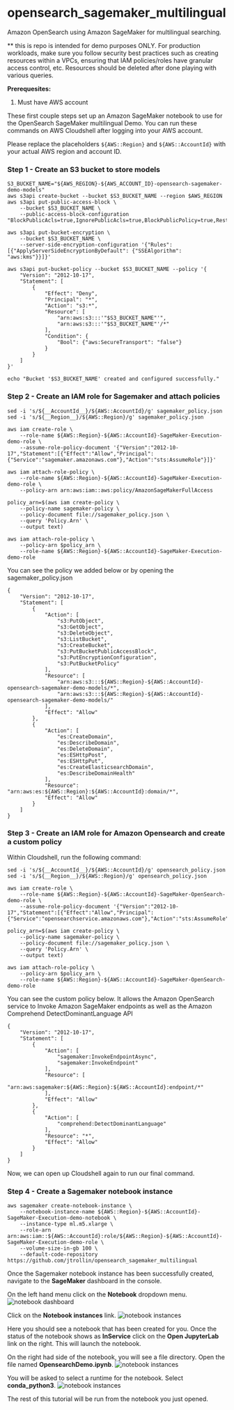 # opensearch_sagemaker_multilingual
Amazon OpenSearch using Amazon SageMaker for multilingual searching.

** this is repo is intended for demo purposes ONLY. For production workloads, make sure you follow security best practices such as creating resources within a VPCs, ensuring that IAM policies/roles have granular access control, etc. Resources should be deleted after done playing with various queries.

 **Prerequesites:**
 1. Must have AWS account

These first couple steps set up an Amazon SageMaker notebook to use for the OpenSearch SageMaker multilingual Demo. You can run these commands on AWS Cloudshell after logging into your AWS account.

Please replace the placeholders ```${AWS::Region}``` and ```${AWS::AccountId}``` with your actual AWS region and account ID.

### Step 1 - Create an S3 bucket to store models
```
S3_BUCKET_NAME="${AWS_REGION}-${AWS_ACCOUNT_ID}-opensearch-sagemaker-demo-models"
aws s3api create-bucket --bucket $S3_BUCKET_NAME --region $AWS_REGION
aws s3api put-public-access-block \
    --bucket $S3_BUCKET_NAME \
    --public-access-block-configuration "BlockPublicAcls=true,IgnorePublicAcls=true,BlockPublicPolicy=true,RestrictPublicBuckets=true"
```
```
aws s3api put-bucket-encryption \
    --bucket $S3_BUCKET_NAME \
    --server-side-encryption-configuration '{"Rules": [{"ApplyServerSideEncryptionByDefault": {"SSEAlgorithm": "aws:kms"}}]}'
```
```
aws s3api put-bucket-policy --bucket $S3_BUCKET_NAME --policy '{
    "Version": "2012-10-17",
    "Statement": [
        {
            "Effect": "Deny",
            "Principal": "*",
            "Action": "s3:*",
            "Resource": [
                "arn:aws:s3:::'"$S3_BUCKET_NAME"'",
                "arn:aws:s3:::'"$S3_BUCKET_NAME"'/*"
            ],
            "Condition": {
                "Bool": {"aws:SecureTransport": "false"}
            }
        }
    ]
}'

echo "Bucket '$S3_BUCKET_NAME' created and configured successfully."
```

### Step 2 - Create an IAM role for Sagemaker and attach policies
```
sed -i 's/${__AccountId__}/${AWS::AccountId}/g' sagemaker_policy.json
sed -i 's/${__Region__}/${AWS::Region}/g' sagemaker_policy.json

aws iam create-role \
    --role-name ${AWS::Region}-${AWS::AccountId}-SageMaker-Execution-demo-role \
    --assume-role-policy-document '{"Version":"2012-10-17","Statement":[{"Effect":"Allow","Principal":{"Service":"sagemaker.amazonaws.com"},"Action":"sts:AssumeRole"}]}'
```
```
aws iam attach-role-policy \
    --role-name ${AWS::Region}-${AWS::AccountId}-SageMaker-Execution-demo-role \
    --policy-arn arn:aws:iam::aws:policy/AmazonSageMakerFullAccess

policy_arn=$(aws iam create-policy \
    --policy-name sagemaker-policy \
    --policy-document file://sagemaker_policy.json \
    --query 'Policy.Arn' \
    --output text)
    
aws iam attach-role-policy \
    --policy-arn $policy_arn \
    --role-name ${AWS::Region}-${AWS::AccountId}-SageMaker-Execution-demo-role
```
You can see the policy we added below or by opening the sagemaker_policy.json
```
{
	"Version": "2012-10-17",
	"Statement": [
		{
			"Action": [
				"s3:PutObject",
                "s3:GetObject",
                "s3:DeleteObject",
                "s3:ListBucket",
                "s3:CreateBucket",
                "s3:PutBucketPublicAccessBlock",
                "s3:PutEncryptionConfiguration",
                "s3:PutBucketPolicy"
			],
			"Resource": [
				"arn:aws:s3:::${AWS::Region}-${AWS::AccountId}-opensearch-sagemaker-demo-models/*",
				"arn:aws:s3:::${AWS::Region}-${AWS::AccountId}-opensearch-sagemaker-demo-models/"
			],
			"Effect": "Allow"
		},
		{
			"Action": [
				"es:CreateDomain",
				"es:DescribeDomain",
				"es:DeleteDomain",
				"es:ESHttpPost",
				"es:ESHttpPut",
				"es:CreateElasticsearchDomain",
				"es:DescribeDomainHealth"
			],
			"Resource": "arn:aws:es:${AWS::Region}:${AWS::AccountId}:domain/*",
			"Effect": "Allow"
		}
	]
}
```

### Step 3 - Create an IAM role for Amazon Opensearch and create a custom policy
Within Cloudshell, run the following command:

```
sed -i 's/${__AccountId__}/${AWS::AccountId}/g' opensearch_policy.json
sed -i 's/${__Region__}/${AWS::Region}/g' opensearch_policy.json

aws iam create-role \
    --role-name ${AWS::Region}-${AWS::AccountId}-SageMaker-OpenSearch-demo-role \
    --assume-role-policy-document '{"Version":"2012-10-17","Statement":[{"Effect":"Allow","Principal":{"Service":"opensearchservice.amazonaws.com"},"Action":"sts:AssumeRole"}]}'

policy_arn=$(aws iam create-policy \
    --policy-name sagemaker-policy \
    --policy-document file://sagemaker_policy.json \
    --query 'Policy.Arn' \
    --output text)
    
aws iam attach-role-policy \
    --policy-arn $policy_arn \
    --role-name ${AWS::Region}-${AWS::AccountId}-SageMaker-OpenSearch-demo-role
```

You can see the custom policy below.  It allows the Amazon OpenSearch service to Invoke Amazon SageMaker endpoints as well as the Amazon Comprehend DetectDominantLanguage API

```
{
	"Version": "2012-10-17",
	"Statement": [
		{
			"Action": [
				"sagemaker:InvokeEndpointAsync",
				"sagemaker:InvokeEndpoint"
			],
			"Resource": [
				"arn:aws:sagemaker:${AWS::Region}:${AWS::AccountId}:endpoint/*"
			],
			"Effect": "Allow"
		},
        {
			"Action": [
                "comprehend:DetectDominantLanguage"
			],
			"Resource": "*",
			"Effect": "Allow"
		}
	]
}
```

Now, we can open up Cloudshell again to run our final command.

### Step 4 - Create a Sagemaker notebook instance
```
aws sagemaker create-notebook-instance \
    --notebook-instance-name ${AWS::Region}-${AWS::AccountId}-SageMaker-Execution-demo-notebook \
    --instance-type ml.m5.xlarge \
    --role-arn arn:aws:iam::${AWS::AccountId}:role/${AWS::Region}-${AWS::AccountId}-SageMaker-Execution-demo-role \
    --volume-size-in-gb 100 \
    --default-code-repository https://github.com/jtrollin/opensearch_sagemaker_multilingual
```

Once the Sagemaker notebook instance has been successfully created, navigate to the **SageMaker** dashboard in the console.

On the left hand menu click on the **Notebook** dropdown menu.
![notebook dashboard](images/notebooks.png)

Click on the **Notebook instances** link.
![notebook instances](images/demo_notebook.png)

Here you should see a notebook that has been created for you. Once the status of the notebook shows as **InService**  click on the **Open JupyterLab** link on the right.  This will launch the notebook.

On the right had side of the notebook, you will see a file directory.  Open the file named **OpensearchDemo.ipynb**.
![notebook instances](images/open_notebook.png)

You will be asked to select a runtime for the notebook.  Select **conda_python3**.
![notebook instances](images/choose_runtime.png)

The rest of this tutorial will be run from the notebook you just opened.
